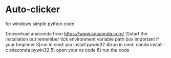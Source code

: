 # Auto-clicker
for windows simple python code

1)download anaconda from https://www.anaconda.com/
2)start the installation but remember tick environment variable path box important if your beginner
3)run in cmd:  pip install pywin32
4)run in cmd: conda install -c anaconda pywin32
5) open your vs code 
6) run the code 
